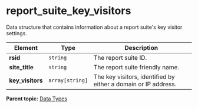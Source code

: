 # report_suite_key_visitors

Data structure that contains information about a report suite's key visitor settings.

|Element|Type|Description|
|-------|----|-----------|
|**rsid** |`string` | The report suite ID. |
|**site_title** |`string` | The report suite friendly name. |
|**key_visitors** |`array[string]` | The key visitors, identified by either a domain or IP address. |

**Parent topic:** [Data Types](../data_types/c_datatypes.md)

